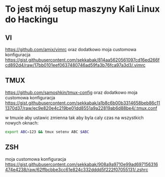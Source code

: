 # To jest mój setup maszyny Kali Linux do Hackingu

## VI
https://github.com/amix/vimrc
oraz dodatkowo moja customowa konfiguracja
https://gist.githubusercontent.com/sekkabak/814aa5620561097cd16ed266fcd892d4/raw/17bb0101eef0637480746ad59fa3b76fca97a3d3/.vimrc


## TMUX
https://github.com/samoshkin/tmux-config
oraz dodatkowo moja customowa konfiguracja
https://gist.githubusercontent.com/sekkabak/a1b8c6b00b3314658beb86c111370d37/raw/ec9e820e4c219be01dd8551a9a22819ab6d88be4/.tmux.conf


w tmuxie aby ustawic zmienna tak aby byla caly czas na wszystkich nowych oknach: 
```bash
export ABC=123 && tmux setenv ABC $ABC
```




## ZSH
moja customowa konfiguracja
https://gist.githubusercontent.com/sekkabak/908a9a9710e99ad697156316474e4238/raw/62ffbcbbe3cc61e824c332dddd5f222f07055131/.zshrc